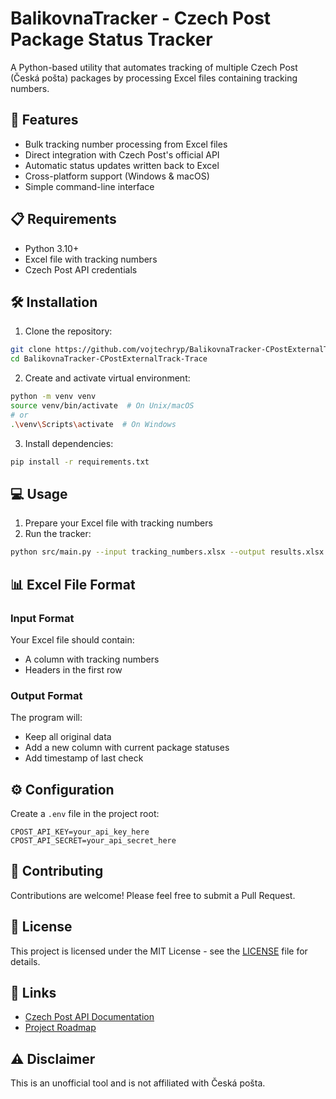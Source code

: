 # BalikovnaTracker - Czech Post Package Status Tracker

A Python-based utility that automates tracking of multiple Czech Post (Česká pošta) packages by processing Excel files containing tracking numbers.

## 🚀 Features

- Bulk tracking number processing from Excel files
- Direct integration with Czech Post's official API
- Automatic status updates written back to Excel
- Cross-platform support (Windows & macOS)
- Simple command-line interface

## 📋 Requirements

- Python 3.10+
- Excel file with tracking numbers
- Czech Post API credentials

## 🛠️ Installation

1. Clone the repository:
```bash
git clone https://github.com/vojtechryp/BalikovnaTracker-CPostExternalTrack-Trace.git
cd BalikovnaTracker-CPostExternalTrack-Trace
```

2. Create and activate virtual environment:
```bash
python -m venv venv
source venv/bin/activate  # On Unix/macOS
# or
.\venv\Scripts\activate  # On Windows
```

3. Install dependencies:
```bash
pip install -r requirements.txt
```

## 💻 Usage

1. Prepare your Excel file with tracking numbers
2. Run the tracker:
```bash
python src/main.py --input tracking_numbers.xlsx --output results.xlsx
```

## 📊 Excel File Format

### Input Format
Your Excel file should contain:
- A column with tracking numbers
- Headers in the first row

### Output Format
The program will:
- Keep all original data
- Add a new column with current package statuses
- Add timestamp of last check

## ⚙️ Configuration

Create a `.env` file in the project root:
```
CPOST_API_KEY=your_api_key_here
CPOST_API_SECRET=your_api_secret_here
```

## 🤝 Contributing

Contributions are welcome! Please feel free to submit a Pull Request.

## 📝 License

This project is licensed under the MIT License - see the [LICENSE](LICENSE) file for details.

## 🔗 Links

- [Czech Post API Documentation](https://www.postaonline.cz/dokumentaceapi)
- [Project Roadmap](roadmap.md)

## ⚠️ Disclaimer

This is an unofficial tool and is not affiliated with Česká pošta.
